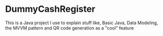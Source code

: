 # DummyCashRegister
This is a Java project I use to explain stuff like, Basic Java, Data Modeling, the MVVM pattern and QR code generation as a "cool" feature
